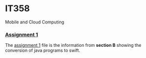 # IT358
Mobile and Cloud Computing

### [Assignment 1](https://sites.google.com/site/it358isu/team-schedules/assign1)
The [assignment 1](https://github.com/LaurenKapraun/IT358/blob/master/assignment1) file is the information from **section B** showing the conversion of java programs to swift.
